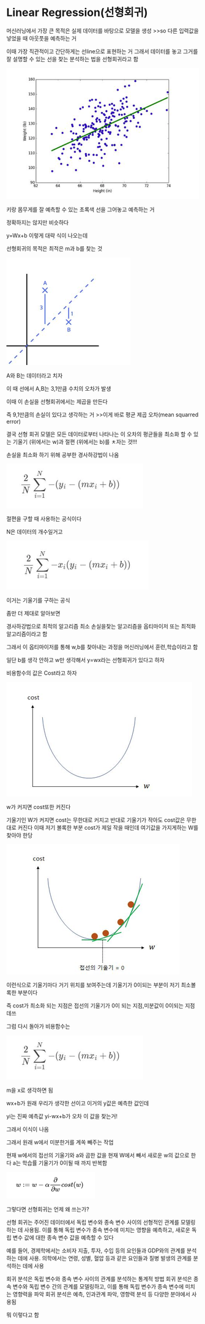 # Linear Regression(선형회귀)

머신러닝에서 가장 큰 목적은 실제 데이터를 바탕으로 모델을 생성 >>so 다른 입력값을 넣었을 때 아웃풋을 예측하는 거

이때 가장 직관적이고 간단하게는 선line으로 표현하는 거 그래서 데이터를 놓고 그거를 잘 설명할 수 있는 선을 찾는 분석하는 법을 선형회귀라고 함

![스크린샷 2023-04-05 오후 3.15.45.png](Linear%20Regression(%E1%84%89%E1%85%A5%E1%86%AB%E1%84%92%E1%85%A7%E1%86%BC%E1%84%92%E1%85%AC%E1%84%80%E1%85%B1)%20188b742950e4457cad3f89fe7fb8601a/%25E1%2584%2589%25E1%2585%25B3%25E1%2584%258F%25E1%2585%25B3%25E1%2584%2585%25E1%2585%25B5%25E1%2586%25AB%25E1%2584%2589%25E1%2585%25A3%25E1%2586%25BA_2023-04-05_%25E1%2584%258B%25E1%2585%25A9%25E1%2584%2592%25E1%2585%25AE_3.15.45.png)

키랑 몸무게를 잘 예측할 수 있는 초록색 선을 그어놓고 예측하는 거

정확하지는 않지만 비슷하다

y=Wx+b 이렇게 대략 식이 나오는데

선형회귀의 목적은 최적은 m과 b를 찾는 것

![스크린샷 2023-04-05 오후 3.17.16.png](Linear%20Regression(%E1%84%89%E1%85%A5%E1%86%AB%E1%84%92%E1%85%A7%E1%86%BC%E1%84%92%E1%85%AC%E1%84%80%E1%85%B1)%20188b742950e4457cad3f89fe7fb8601a/%25E1%2584%2589%25E1%2585%25B3%25E1%2584%258F%25E1%2585%25B3%25E1%2584%2585%25E1%2585%25B5%25E1%2586%25AB%25E1%2584%2589%25E1%2585%25A3%25E1%2586%25BA_2023-04-05_%25E1%2584%258B%25E1%2585%25A9%25E1%2584%2592%25E1%2585%25AE_3.17.16.png)

A와 B는 데이터라고 치자

이 때 선에서 A,B는 3,1만큼 수치의 오차가 발생

이때 이 손실을 선형회귀에서는 제곱을 만든다

즉 9,1만큼의 손실이 있다고 생각하는 거 >>이게 바로 평균 제곱 오차(mean squarred error)

결국 선형 회귀 모델은 모든 데이터로부터 나타나는 이 오차의 평균들을 최소화 할 수 있는 기울기 (위에서는 w)과 절편 (위에서는 b)를 ㅊ자는 것!!!

손실을 최소화 하기 위해 공부한 경사하강법이 나옴

![스크린샷 2023-04-05 오후 3.23.38.png](Linear%20Regression(%E1%84%89%E1%85%A5%E1%86%AB%E1%84%92%E1%85%A7%E1%86%BC%E1%84%92%E1%85%AC%E1%84%80%E1%85%B1)%20188b742950e4457cad3f89fe7fb8601a/%25E1%2584%2589%25E1%2585%25B3%25E1%2584%258F%25E1%2585%25B3%25E1%2584%2585%25E1%2585%25B5%25E1%2586%25AB%25E1%2584%2589%25E1%2585%25A3%25E1%2586%25BA_2023-04-05_%25E1%2584%258B%25E1%2585%25A9%25E1%2584%2592%25E1%2585%25AE_3.23.38.png)

절편을 구할 때 사용하는 공식이다

N은 데이터의 개수일거고

![스크린샷 2023-04-05 오후 3.24.21.png](Linear%20Regression(%E1%84%89%E1%85%A5%E1%86%AB%E1%84%92%E1%85%A7%E1%86%BC%E1%84%92%E1%85%AC%E1%84%80%E1%85%B1)%20188b742950e4457cad3f89fe7fb8601a/%25E1%2584%2589%25E1%2585%25B3%25E1%2584%258F%25E1%2585%25B3%25E1%2584%2585%25E1%2585%25B5%25E1%2586%25AB%25E1%2584%2589%25E1%2585%25A3%25E1%2586%25BA_2023-04-05_%25E1%2584%258B%25E1%2585%25A9%25E1%2584%2592%25E1%2585%25AE_3.24.21.png)

이거는 기울기를 구하는 공식

좀만 더 제대로 알아보면 

경사하강법으로 최적의 알고리즘 최소 손실을찾는 알고리즘을 옵티마이저 또는 최적화 알고리즘이라고 함

그래서 이 옵티마이저를 통해 w,b를 찾아내는 과정을 머신러닝에서 훈련,학습이라고 함

일단 b를 생각 안하고 w만 생각해서 y=wx라는 선형회귀가 있다고 하자

비용함수의 값은 Cost라고 하자

![스크린샷 2023-04-05 오후 3.28.54.png](Linear%20Regression(%E1%84%89%E1%85%A5%E1%86%AB%E1%84%92%E1%85%A7%E1%86%BC%E1%84%92%E1%85%AC%E1%84%80%E1%85%B1)%20188b742950e4457cad3f89fe7fb8601a/%25E1%2584%2589%25E1%2585%25B3%25E1%2584%258F%25E1%2585%25B3%25E1%2584%2585%25E1%2585%25B5%25E1%2586%25AB%25E1%2584%2589%25E1%2585%25A3%25E1%2586%25BA_2023-04-05_%25E1%2584%258B%25E1%2585%25A9%25E1%2584%2592%25E1%2585%25AE_3.28.54.png)

w가 커지면 cost또한 커진다

기울기인 W가 커지면 cost는 무한대로 커지고 반대로 기울기가 작아도 cost값은 무한대로 커진다 이때 저기 볼록한 부분 cost가 제일 작을 때인데 여기값을 가지게하는 W를 찾아야 한당

![스크린샷 2023-04-05 오후 3.30.55.png](Linear%20Regression(%E1%84%89%E1%85%A5%E1%86%AB%E1%84%92%E1%85%A7%E1%86%BC%E1%84%92%E1%85%AC%E1%84%80%E1%85%B1)%20188b742950e4457cad3f89fe7fb8601a/%25E1%2584%2589%25E1%2585%25B3%25E1%2584%258F%25E1%2585%25B3%25E1%2584%2585%25E1%2585%25B5%25E1%2586%25AB%25E1%2584%2589%25E1%2585%25A3%25E1%2586%25BA_2023-04-05_%25E1%2584%258B%25E1%2585%25A9%25E1%2584%2592%25E1%2585%25AE_3.30.55.png)

이런식으로 기울기마다 거기 위치를 보여주는데 기울기가 0이되는 부분이 저기 최소볼록한 부분이다

즉 cost가 최소화 되는 지점은 접선의 기울기가 0이 되는 지점,미분값이 0이되는 지점데쓰

그럼 다시 돌아가 비용함수는 

![스크린샷 2023-04-05 오후 3.23.38.png](Linear%20Regression(%E1%84%89%E1%85%A5%E1%86%AB%E1%84%92%E1%85%A7%E1%86%BC%E1%84%92%E1%85%AC%E1%84%80%E1%85%B1)%20188b742950e4457cad3f89fe7fb8601a/%25E1%2584%2589%25E1%2585%25B3%25E1%2584%258F%25E1%2585%25B3%25E1%2584%2585%25E1%2585%25B5%25E1%2586%25AB%25E1%2584%2589%25E1%2585%25A3%25E1%2586%25BA_2023-04-05_%25E1%2584%258B%25E1%2585%25A9%25E1%2584%2592%25E1%2585%25AE_3.23.38.png)

m을 x로 생각하면 됨

wx+b가 원래 우리가 생각한 선이고 이거의 y값은 예측한 값인데 

yi는 진짜 예측값 yi-wx+b가 오차 이 값을 찾는거!

그래서 이식이 나옴

그래서 원래 w에서 미분한거를 계쏙 빼주는 작업

현재 w에서의 접선의 기울기와 a와 곱한 값을 현재 W에서 빼서 새로운 w의 값으로 한다 a는 학습률 기울기가 0이될 때 까지 반복함

![스크린샷 2023-04-05 오후 3.57.58.png](Linear%20Regression(%E1%84%89%E1%85%A5%E1%86%AB%E1%84%92%E1%85%A7%E1%86%BC%E1%84%92%E1%85%AC%E1%84%80%E1%85%B1)%20188b742950e4457cad3f89fe7fb8601a/%25E1%2584%2589%25E1%2585%25B3%25E1%2584%258F%25E1%2585%25B3%25E1%2584%2585%25E1%2585%25B5%25E1%2586%25AB%25E1%2584%2589%25E1%2585%25A3%25E1%2586%25BA_2023-04-05_%25E1%2584%258B%25E1%2585%25A9%25E1%2584%2592%25E1%2585%25AE_3.57.58.png)

그렇다면 선형회귀는 언제 왜 쓰는가?

선형 회귀는 주어진 데이터에서 독립 변수와 종속 변수 사이의 선형적인 관계를 모델링하는 데 사용됨. 이를 통해 독립 변수가 종속 변수에 미치는 영향을 예측하고, 새로운 독립 변수 값에 대한 종속 변수 값을 예측할 수 있다

예를 들어, 경제학에서는 소비자 지출, 투자, 수입 등의 요인들과 GDP와의 관계를 분석하는 데에 사용. 의학에서는 연령, 성별, 혈압 등과 같은 요인들과 질병 발생의 관계를 분석하는 데에 사용

회귀 분석은 독립 변수와 종속 변수 사이의 관계를 분석하는 통계적 방법 회귀 분석은 종속 변수와 독립 변수 간의 관계를 모델링하고, 이를 통해 독립 변수가 종속 변수에 미치는 영향력을 파악 회귀 분석은 예측, 인과관계 파악, 영향력 분석 등 다양한 분야에서 사용됨

뭐 이렇다고 함